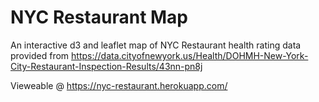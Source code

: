 # NYC Restaurant Map

An interactive d3 and leaflet map of NYC Restaurant health rating data provided from https://data.cityofnewyork.us/Health/DOHMH-New-York-City-Restaurant-Inspection-Results/43nn-pn8j

Vieweable @ https://nyc-restaurant.herokuapp.com/
